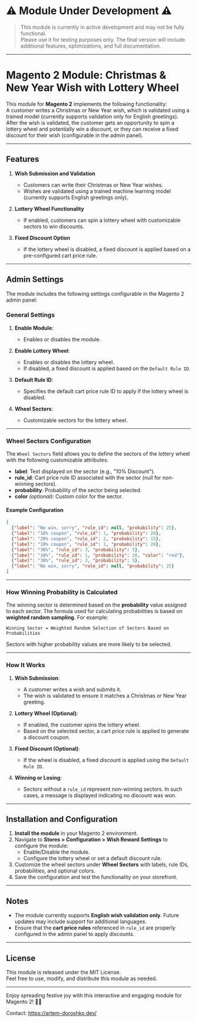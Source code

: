 # ⚠️ Module Under Development ⚠️

> This module is currently in active development and may not be fully functional.  
> Please use it for testing purposes only. The final version will include additional features, optimizations, and full documentation.

---


# Magento 2 Module: Christmas & New Year Wish with Lottery Wheel

This module for **Magento 2** implements the following functionality:  
A customer writes a Christmas or New Year wish, which is validated using a trained model (currently supports validation only for English greetings). After the wish is validated, the customer gets an opportunity to spin a lottery wheel and potentially win a discount, or they can receive a fixed discount for their wish (configurable in the admin panel).

---

## Features

1. **Wish Submission and Validation**  
   - Customers can write their Christmas or New Year wishes.
   - Wishes are validated using a trained machine learning model (currently supports English greetings only).

2. **Lottery Wheel Functionality**  
   - If enabled, customers can spin a lottery wheel with customizable sectors to win discounts.  

3. **Fixed Discount Option**  
   - If the lottery wheel is disabled, a fixed discount is applied based on a pre-configured cart price rule.

---

## Admin Settings

The module includes the following settings configurable in the Magento 2 admin panel:

### **General Settings**
1. **Enable Module**:  
   - Enables or disables the module.

2. **Enable Lottery Wheel**:  
   - Enables or disables the lottery wheel.  
   - If disabled, a fixed discount is applied based on the `Default Rule ID`.

3. **Default Rule ID**:  
   - Specifies the default cart price rule ID to apply if the lottery wheel is disabled.  

4. **Wheel Sectors**:  
   - Customizable sectors for the lottery wheel.  

---

### **Wheel Sectors Configuration**

The `Wheel Sectors` field allows you to define the sectors of the lottery wheel with the following customizable attributes:

- **label**: Text displayed on the sector (e.g., "10% Discount").
- **rule_id**: Cart price rule ID associated with the sector (null for non-winning sectors).
- **probability**: Probability of the sector being selected.  
- **color** *(optional)*: Custom color for the sector.

#### **Example Configuration**

```json
[
  {"label": "No win, sorry", "rule_id": null, "probability": 25},
  {"label": "10% coupon", "rule_id": 1, "probability": 20},
  {"label": "20% coupon", "rule_id": 2, "probability": 15},
  {"label": "10% coupon", "rule_id": 1, "probability": 20},
  {"label": "30%", "rule_id": 3, "probability": 5},
  {"label": "10%", "rule_id": 1, "probability": 20, "color": "red"},
  {"label": "30%", "rule_id": 3, "probability": 5},
  {"label": "No win, sorry", "rule_id": null, "probability": 25}
]
```

---

### **How Winning Probability is Calculated**

The winning sector is determined based on the **probability** value assigned to each sector. The formula used for calculating probabilities is based on **weighted random sampling**. For example:

```plaintext
Winning Sector = Weighted Random Selection of Sectors Based on Probabilities
```

Sectors with higher probability values are more likely to be selected.

---

### **How It Works**

1. **Wish Submission**:  
   - A customer writes a wish and submits it.  
   - The wish is validated to ensure it matches a Christmas or New Year greeting.

2. **Lottery Wheel (Optional)**:  
   - If enabled, the customer spins the lottery wheel.  
   - Based on the selected sector, a cart price rule is applied to generate a discount coupon.

3. **Fixed Discount (Optional)**:  
   - If the wheel is disabled, a fixed discount is applied using the `Default Rule ID`.

4. **Winning or Losing**:  
   - Sectors without a `rule_id` represent non-winning sectors. In such cases, a message is displayed indicating no discount was won.

---

## Installation and Configuration

1. **Install the module** in your Magento 2 environment.
2. Navigate to **Stores > Configuration > Wish Reward Settings** to configure the module:
   - Enable/Disable the module.
   - Configure the lottery wheel or set a default discount rule.
3. Customize the wheel sectors under **Wheel Sectors** with labels, rule IDs, probabilities, and optional colors.
4. Save the configuration and test the functionality on your storefront.

---

## Notes

- The module currently supports **English wish validation only**. Future updates may include support for additional languages.
- Ensure that the **cart price rules** referenced in `rule_id` are properly configured in the admin panel to apply discounts.

---

## License

This module is released under the MIT License.  
Feel free to use, modify, and distribute this module as needed.

---

Enjoy spreading festive joy with this interactive and engaging module for Magento 2! 🎄🎁

Contact: https://artem-doroshko.dev/